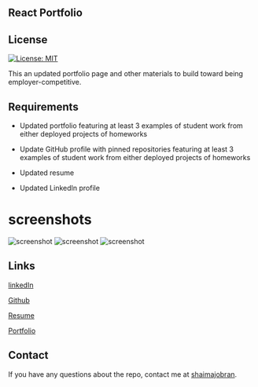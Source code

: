 ## React Portfolio
## License
 [![License: MIT](https://img.shields.io/badge/License-MIT-yellow.svg)](https://opensource.org/licenses/MIT)



This an updated portfolio page and other materials to build toward being employer-competitive.

## Requirements

* Updated portfolio featuring at least 3 examples of student work from either deployed projects of homeworks

* Update GitHub profile with pinned repositories featuring at least 3 examples of student work from either deployed projects of homeworks

* Updated resume

* Updated LinkedIn profile

## 

# screenshots
![screenshot](images/12.jpg)
![screenshot](images/11.jpg)
![screenshot](images/14.jpg)


## Links
[linkedIn](https://www.linkedin.com/in/shaima-jobran-323472172/)

[Github](https://github.com/shaimajobran)

[Resume](images/Resume.pdf)

[Portfolio](https://shaimajobran.github.io/Updated-Potfolio-3/)

## Contact
If you have any questions about the repo, contact me at [shaimajobran](https://github.com/shaimajobran).
